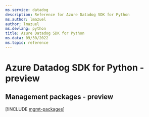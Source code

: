 ```yaml
---
ms.service: datadog
description: Reference for Azure Datadog SDK for Python
ms.author: lmazuel
author: lmazuel
ms.devlang: python
title: Azure Datadog SDK for Python
ms.data: 09/30/2022
ms.topic: reference
---
```

# Azure Datadog SDK for Python - preview

## Management packages - preview
[!INCLUDE [mgmt-packages](datadog-mgmt-index.md)]